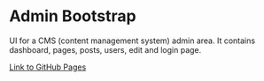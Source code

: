 # Admin Bootstrap
UI for a CMS (content management system) admin area. It contains dashboard, pages, posts, users, edit and login page.

[Link to GitHub Pages](https://ostrigo.github.io/demos/demo3-AdminStrap/)
